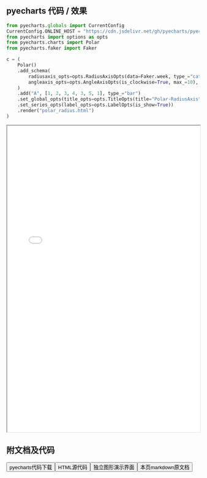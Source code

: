 
## pyecharts 代码 / 效果

```python
from pyecharts.globals import CurrentConfig
CurrentConfig.ONLINE_HOST = "https://cdn.jsdelivr.net/gh/pyecharts/pyecharts-assets@latest/assets/"
from pyecharts import options as opts
from pyecharts.charts import Polar
from pyecharts.faker import Faker

c = (
    Polar()
    .add_schema(
        radiusaxis_opts=opts.RadiusAxisOpts(data=Faker.week, type_="category"),
        angleaxis_opts=opts.AngleAxisOpts(is_clockwise=True, max_=10),
    )
    .add("A", [1, 2, 3, 4, 3, 5, 1], type_="bar")
    .set_global_opts(title_opts=opts.TitleOpts(title="Polar-RadiusAxis"))
    .set_series_opts(label_opts=opts.LabelOpts(is_show=True))
    .render("polar_radius.html")
)

```

<iframe width="100%" height="800px" src="/pyecharts/Polar/polar_radius.html"></iframe>

## 附文档及代码

<a href="https://cdn.jsdelivr.net/gh/wfy-belief/python/docs/pyecharts/Polar/polar_radius.py"><button class="mybutton">pyecharts代码下载</button></a><a href="https://cdn.jsdelivr.net/gh/wfy-belief/python/docs/pyecharts/Polar/polar_radius.html"><button class="mybutton">HTML源代码</button></a><a href="https://python.wfyblog.cn/pyecharts/Polar/polar_radius.html"><button class="mybutton">独立图形演示界面</button></a><a href="https://cdn.jsdelivr.net/gh/wfy-belief/python/docs/pyecharts/Polar/polar_radius.md"><button class="mybutton">本页markdown原文档</button></a>